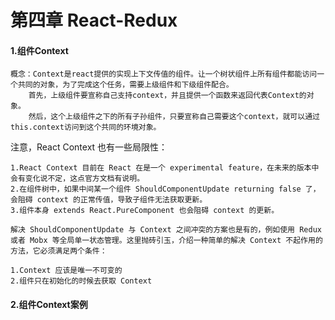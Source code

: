 # 第四章 React-Redux
#### 1.组件Context

```
概念：Context是react提供的实现上下文传值的组件。让一个树状组件上所有组件都能访问一个共同的对象，为了完成这个任务，需要上级组件和下级组件配合。
	首先，上级组件要宣称自己支持context，并且提供一个函数来返回代表Context的对象。
	然后，这个上级组件之下的所有子孙组件，只要宣称自己需要这个context，就可以通过this.context访问到这个共同的环境对象。

```
注意，React Context 也有一些局限性：

```
1.React Context 目前在 React 在是一个 experimental feature，在未来的版本中会有变化说不定，这点官方文档有说明。
2.在组件树中，如果中间某一个组件 ShouldComponentUpdate returning false 了，会阻碍 context 的正常传值，导致子组件无法获取更新。
3.组件本身 extends React.PureComponent 也会阻碍 context 的更新。

解决 ShouldComponentUpdate 与 Context 之间冲突的方案也是有的，例如使用 Redux 或者 Mobx 等全局单一状态管理。这里抛砖引玉，介绍一种简单的解决 Context 不起作用的方法，它必须满足两个条件：

1.Context 应该是唯一不可变的
2.组件只在初始化的时候去获取 Context
```
#### 2.组件Context案例





















